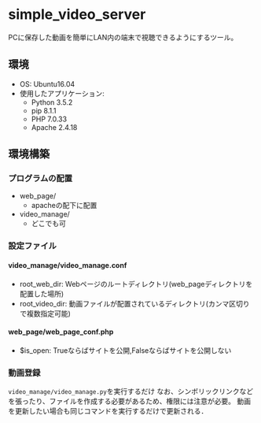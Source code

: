 # simple_video_server

PCに保存した動画を簡単にLAN内の端末で視聴できるようにするツール。

## 環境

- OS: Ubuntu16.04
- 使用したアプリケーション:
  - Python 3.5.2
  - pip 8.1.1
  - PHP 7.0.33
  - Apache 2.4.18

## 環境構築

### プログラムの配置

- web_page/
  - apacheの配下に配置
- video_manage/
  - どこでも可

### 設定ファイル

#### video_manage/video_manage.conf

- root_web_dir: Webページのルートディレクトリ(web_pageディレクトリを配置した場所)
- root_video_dir: 動画ファイルが配置されているディレクトリ(カンマ区切りで複数指定可能)

#### web_page/web_page_conf.php

- $is_open: Trueならばサイトを公開,Falseならばサイトを公開しない

### 動画登録

`video_manage/video_manage.py`を実行するだけ
なお、シンボリックリンクなどを張ったり、ファイルを作成する必要があるため、権限には注意が必要。
動画を更新したい場合も同じコマンドを実行するだけで更新される．

